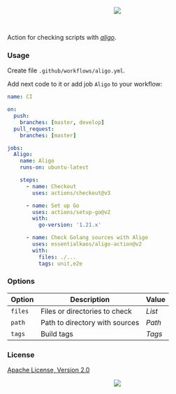 <p align="center"><a href="#readme"><img src="https://gh.kaos.st/aligo-action.svg"/></a></p>

<br/>

Action for checking scripts with [_aligo_](https://kaos.sh/aligo).

### Usage

Create file `.github/workflows/aligo.yml`.

Add next code to it or add job `Aligo` to your workflow:

```yml
name: CI

on:
  push:
    branches: [master, develop]
  pull_request:
    branches: [master]

jobs:
  Aligo:
    name: Aligo
    runs-on: ubuntu-latest

    steps:
      - name: Checkout
        uses: actions/checkout@v3

      - name: Set up Go
        uses: actions/setup-go@v2
        with:
          go-version: '1.21.x'

      - name: Check Golang sources with Aligo
        uses: essentialkaos/aligo-action@v2
        with:
          files: ./...
          tags: unit,e2e

```

### Options

| Option | Description | Value |
|--------|-------------|--------|
| `files` | Files or directories to check | _List_ |
| `path` | Path to directory with sources | _Path_ |
| `tags` | Build tags | _Tags_ |

### License

[Apache License, Version 2.0](https://www.apache.org/licenses/LICENSE-2.0)

<p align="center"><a href="https://essentialkaos.com"><img src="https://gh.kaos.st/ekgh.svg"/></a></p>
